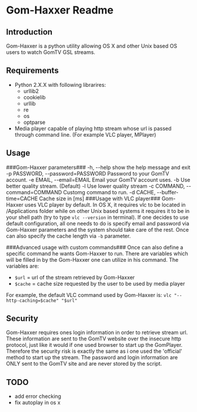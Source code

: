 Gom-Haxxer Readme
=================

Introduction
------------
Gom-Haxxer is a python utility allowing OS X and other Unix based OS users to watch GomTV GSL streams.

Requirements
------------
- Python 2.X.X
  with following librarires:
  - urllib2
  - cookielib
  - urllib
  - re
  - os
  - optparse
- Media player capable of playing http stream whose url is passed through command line. (For example VLC player, MPlayer)

Usage
-----

###Gom-Haxxer parameters###
	-h, --help        show the help message and exit
	-p PASSWORD, --password=PASSWORD
                      Password to your GomTV account.
	-e EMAIL, --email=EMAIL
                      Email your GomTV account uses.
	-b                    Use better quality stream. (Default)
	-l                    Use lower quality stream
	-c COMMAND, --command=COMMAND
                      Customg command to run.
	-d CACHE, --buffer-time=CACHE
                      Cache size in [ms]
###Usage with VLC player###
Gom-Haxxer uses VLC player by default. In OS X, it requires vlc to be located in /Applications folder while on other Unix based systems it requires it to be in your shell path (try to type `vlc --version` in terminal). If one decides to use default configuration, all one needs to do is specify email and password via Gom-Haxxer parameters and the system should take care of the rest. Once can also specify the cache length via `-b` parameter.

###Advanced usage with custom commands###
Once can also define a specific command he wants Gom-Haxxer to run. There are variables which will be filled in by the Gom-Haxxer one can utilize in his command. The variables are:
- `$url` = url of the stream retrieved by Gom-Haxxer
- `$cache` = cache size requested by the user to be used by media player

For example, the default VLC command used by Gom-Haxxer is:
`vlc "--http-caching=$cache" "$url"`  

Security
--------
Gom-Haxxer requires ones login information in order to retrieve stream url. These information are sent to the GomTV website over the insecure http protocol, just like it would if one used browser to start up the GomPlayer. Therefore the security risk is exactly the same as i one used the 'official' method to start up the stream. The password and login information are ONLY sent to the GomTV site and are never stored by the script.

TODO
----
- add error checking
- fix autoplay in os x